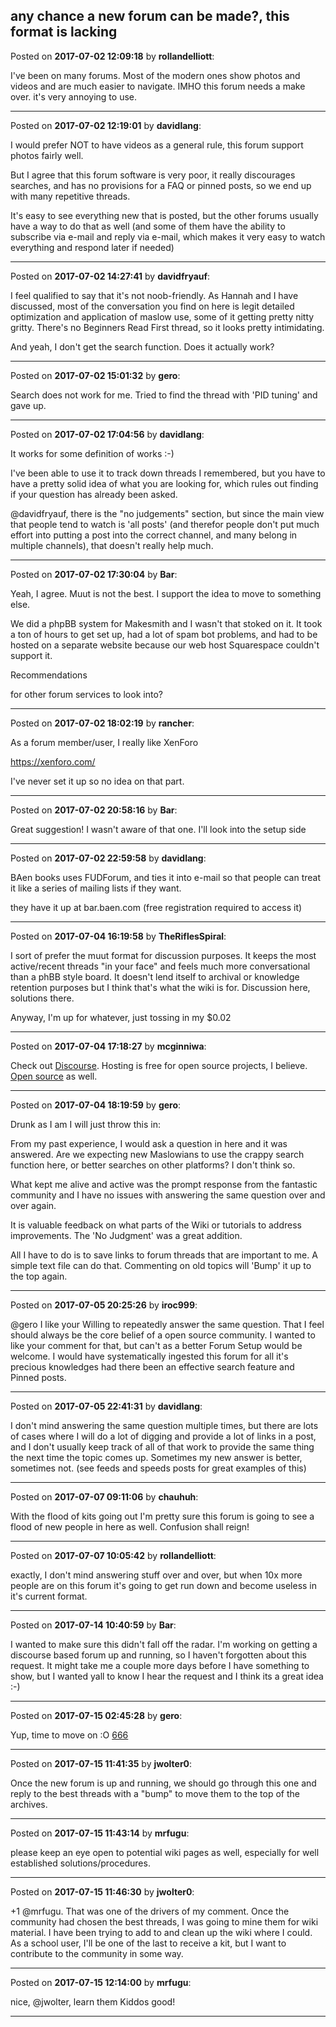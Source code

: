 ## any chance a new forum can be made?, this format is lacking
Posted on **2017-07-02 12:09:18** by **rollandelliott**:

I've been on many forums. Most of the modern ones show photos and videos and are much easier to navigate. IMHO this forum needs a make over. it's very annoying to use.

---

Posted on **2017-07-02 12:19:01** by **davidlang**:

I would prefer NOT to have videos as a general rule, this forum support photos fairly well.



But I agree that this forum software is very poor, it really discourages searches, and has no provisions for a FAQ or pinned posts, so we end up with many repetitive threads.



It's easy to see everything new that is posted, but the other forums usually have a way to do that as well (and some of them have the ability to subscribe via e-mail and reply via e-mail, which makes it very easy to watch everything and respond later if needed)

---

Posted on **2017-07-02 14:27:41** by **davidfryauf**:

I feel qualified to say that it's not noob-friendly.  As Hannah and I have discussed, most of the conversation you find on here is legit detailed optimization and application of maslow use, some of it getting pretty nitty gritty.  There's no Beginners Read First thread, so it looks pretty intimidating.



And yeah, I don't get the search function.  Does it actually work?

---

Posted on **2017-07-02 15:01:32** by **gero**:

Search does not work for me. Tried to find the thread with 'PID tuning' and gave up.

---

Posted on **2017-07-02 17:04:56** by **davidlang**:

It works for some definition of works :-)



I've been able to use it to track down threads I remembered, but you have to have a pretty solid idea of what you are looking for, which rules out finding if your question has already been asked.



@davidfryauf, there is the "no judgements" section, but since the main view that people tend to watch is 'all posts' (and therefor people don't put much effort into putting a post into the correct channel, and many belong in multiple channels), that doesn't really help much.

---

Posted on **2017-07-02 17:30:04** by **Bar**:

Yeah, I agree. Muut is not the best. I support the idea to move to something else.



We did a phpBB system for Makesmith and I wasn't that stoked on it. It took a ton of hours to get set up, had a lot of spam bot problems, and had to be hosted on a separate website because our web host Squarespace couldn't support it. 



Recommendations

for other forum services to look into?

---

Posted on **2017-07-02 18:02:19** by **rancher**:

As a forum member/user, I really like XenForo

https://xenforo.com/

I've never set it up so no idea on that part.

---

Posted on **2017-07-02 20:58:16** by **Bar**:

Great suggestion! I wasn't aware of that one. I'll look into the setup side

---

Posted on **2017-07-02 22:59:58** by **davidlang**:

BAen books uses FUDForum, and ties it into e-mail so that people can treat it like a series of mailing lists if they want.



they have it up at bar.baen.com (free registration required to access it)

---

Posted on **2017-07-04 16:19:58** by **TheRiflesSpiral**:

I sort of prefer the muut format for discussion purposes. It keeps the most active/recent threads "in your face" and feels much more conversational than a phBB style board. It doesn't lend itself to archival or knowledge retention purposes but I think that's what the wiki is for. Discussion here, solutions there.



Anyway, I'm up for whatever, just tossing in my $0.02

---

Posted on **2017-07-04 17:18:27** by **mcginniwa**:

Check out [Discourse](http://www.discourse.org). Hosting is free for open source projects, I believe. [Open source](https://github.com/discourse/discourse) as well.

---

Posted on **2017-07-04 18:19:59** by **gero**:

Drunk as I am I will just throw this in:

From my past experience, I would ask a question in here and it was answered. Are we expecting new Maslowians to use the crappy search function here, or better searches on other platforms? I don't think so.

What kept me alive and active was the prompt response from the fantastic community and I have no issues with answering the same question over and over again.

It is valuable feedback on what parts of the Wiki or tutorials to address improvements. The 'No Judgment' was a great addition.

All I have to do is to save links to forum threads that are important to me. A simple text file can do that. Commenting on old topics will 'Bump' it up to the top again.

---

Posted on **2017-07-05 20:25:26** by **iroc999**:

@gero I like your Willing to repeatedly answer the same question. That I feel should always be the core belief of a open source community. I wanted to like your comment for that, but can't as a better Forum Setup would be welcome. I would have systematically ingested this forum for all it's precious knowledges had there been an effective search feature and Pinned posts.

---

Posted on **2017-07-05 22:41:31** by **davidlang**:

I don't mind answering the same question multiple times, but there are lots of cases where I will do a lot of digging and provide a lot of links in a post, and I don't usually keep track of all of that work to provide the same thing the next time the topic comes up. Sometimes my new answer is better, sometimes not. (see feeds and speeds posts for great examples of this)

---

Posted on **2017-07-07 09:11:06** by **chauhuh**:

With the flood of kits going out I'm pretty sure this forum is going to see a flood of new people in here as well. Confusion shall reign!

---

Posted on **2017-07-07 10:05:42** by **rollandelliott**:

exactly, I don't mind answering stuff over and over, but when 10x more people are on this forum it's going to get run down and become useless in it's current format.

---

Posted on **2017-07-14 10:40:59** by **Bar**:

I wanted to make sure this didn't fall off the radar. I'm working on getting a discourse based forum up and running, so I haven't forgotten about this request. It might take me a couple more days before I have something to show, but I wanted yall to know I hear the request and I think its a great idea :-)

---

Posted on **2017-07-15 02:45:28** by **gero**:

Yup, time to move on :O  [666](/images/q3/5o/q35o_666.jpg.jpg)

---

Posted on **2017-07-15 11:41:35** by **jwolter0**:

Once the new forum is up and running, we should go through this one and reply to the best threads with a "bump" to move them  to the top of the archives.

---

Posted on **2017-07-15 11:43:14** by **mrfugu**:

please keep an eye open to potential wiki pages as well, especially for well established solutions/procedures.

---

Posted on **2017-07-15 11:46:30** by **jwolter0**:

+1 @mrfugu.  That was one of the drivers of my comment.  Once the community had chosen the best threads, I was going to mine them for wiki material.  I have been trying to add to and clean up the wiki where I could. As a school user, I'll be one of the last to receive a kit, but I want to contribute to the community in some way.

---

Posted on **2017-07-15 12:14:00** by **mrfugu**:

nice, @jwolter, learn them Kiddos good!

---

